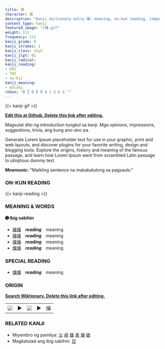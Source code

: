 ```yaml
---
title: 燥
character: 燥
description: "Kanji dictionary entry 燥: meaning, on-kun reading, compounds, origin, related kanji"
content_type: kanji
featured_image: "/燥.gif"
weight: 111
frequency: 111
kanji_grade: 9
kanji_strokes: 1
kanji_class: Jōyō
kanji_jlpt: N1
kanji_radical: 
kanji_reading: 
- DAI
- TAI
- oo-kii
kanji_meaning:
- malaki
chōon: "Ā Ī Ū Ē Ō ā ī ū ē ō ’"
---
```

[//]: # (Don't edit the line below. Kanji animated GIF code is automatically generated.)
{{< kanji-gif >}}

[//]: # (Edit below this line.)

**[Edit this at Github. Delete this link after editing.](https://github.com/tim0g/tim/tree/main/content/kanji/燥/index.md)**

Magsulat dito ng introduction tungkol sa kanji. Mga opinions, impressions, suggestions, trivia, ang kung ano-ano pa.

Generate Lorem Ipsum placeholder text for use in your graphic, print and web layouts, and discover plugins for your favorite writing, design and blogging tools. Explore the origins, history and meaning of the famous passage, and learn how Lorem Ipsum went from scrambled Latin passage to ubiqitous dummy text.
 
**Mnemonic:** "Maikling sentence na makakatulong sa pagsaulo."

### ON-KUN READING

[//]: # (Don't edit the line below. ON-KUN READING code is automatically generated.)
{{< kanji-reading >}}

### MEANING & WORDS

#### ➊ **Ibig sabihin**
  - [燥](../燥)[燥](../燥)　***reading***　meaning
  - [燥](../燥)[燥](../燥)　***reading***　meaning
  - [燥](../燥)[燥](../燥)　***reading***　meaning
  - [燥](../燥)[燥](../燥)　***reading***　meaning

### SPECIAL READING
  - [燥](../燥)[燥](../燥)　***reading***　meaning

### ORIGIN

**[Search Wiktionary. Delete this link after editing.](https://wiktionary.org/wiki/燥)**
<table class="kanji-table"><tr><td>
<img src="60px-燥-bronze.svg.png">
</td><td>▶</td><td>
<img src="60px-燥-oracle.svg.png">
</td><td>▶</td>
<td class="kanji-origin">燥</td>
</tr></table>

### RELATED KANJI
- Miyembro ng pamilya: [父](../父) [母](../母) [燥](../燥) [弟](../弟) [燥](../燥) [娘](../娘)
- Magkatulad ang ibig sabihin: [日](../日)
